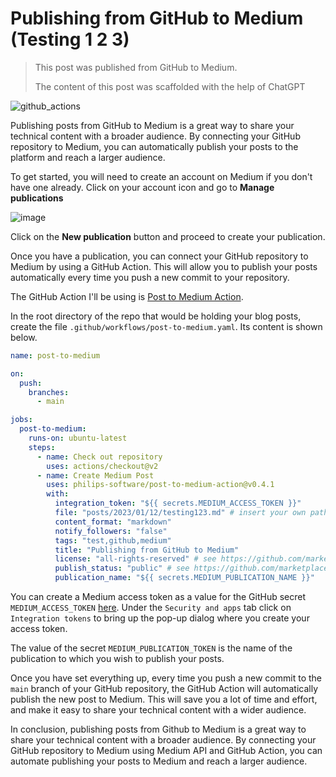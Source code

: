 # Publishing from GitHub to Medium (Testing 1 2 3)

> This post was published from GitHub to Medium.
>
> The content of this post was scaffolded with the help of ChatGPT

![github_actions](https://user-images.githubusercontent.com/6097630/212188057-d66dc2d6-1e0e-41e8-94a8-d46e9172ece1.png)

Publishing posts from GitHub to Medium is a great way to share your technical content with a broader audience. By connecting your GitHub repository to Medium, you can automatically publish your posts to the platform and reach a larger audience.

To get started, you will need to create an account on Medium if you don't have one already. Click on your account icon and go to **Manage publications**

![image](https://user-images.githubusercontent.com/6097630/212096645-f74c1b0d-031b-4a3e-b9ca-9dea42a405a7.png)

Click on the **New publication** button and proceed to create your publication.

Once you have a publication, you can connect your GitHub repository to Medium by using a GitHub Action. This will allow you to publish your posts automatically every time you push a new commit to your repository.

The GitHub Action I'll be using is [Post to Medium Action](https://github.com/marketplace/actions/post-to-medium-action).

In the root directory of the repo that would be holding your blog posts, create the file `.github/workflows/post-to-medium.yaml`. Its content is shown below.

```yaml
name: post-to-medium

on:
  push:
    branches:
      - main

jobs:
  post-to-medium:
    runs-on: ubuntu-latest
    steps:
      - name: Check out repository
        uses: actions/checkout@v2
      - name: Create Medium Post
        uses: philips-software/post-to-medium-action@v0.4.1
        with:
          integration_token: "${{ secrets.MEDIUM_ACCESS_TOKEN }}"
          file: "posts/2023/01/12/testing123.md" # insert your own path here
          content_format: "markdown"
          notify_followers: "false"
          tags: "test,github,medium"
          title: "Publishing from GitHub to Medium"
          license: "all-rights-reserved" # see https://github.com/marketplace/actions/post-to-medium-action for other options
          publish_status: "public" # see https://github.com/marketplace/actions/post-to-medium-action for other options
          publication_name: "${{ secrets.MEDIUM_PUBLICATION_NAME }}"
```

You can create a Medium access token as a value for the GitHub secret `MEDIUM_ACCESS_TOKEN` [here](https://medium.com/me/settings). Under the `Security and apps` tab click on `Integration tokens` to bring up the pop-up dialog where you create your access token.

The value of the secret `MEDIUM_PUBLICATION_TOKEN` is the name of the publication to which you wish to publish your posts.

Once you have set everything up, every time you push a new commit to the `main` branch of your GitHub repository, the GitHub Action will automatically publish the new post to Medium. This will save you a lot of time and effort, and make it easy to share your technical content with a wider audience.

In conclusion, publishing posts from Github to Medium is a great way to share your technical content with a broader audience. By connecting your GitHub repository to Medium using Medium API and GitHub Action, you can automate publishing your posts to Medium and reach a larger audience.
